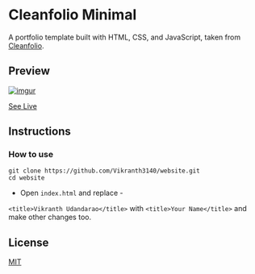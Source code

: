 <h1>Cleanfolio Minimal</h1>

A portfolio template built with HTML, CSS, and JavaScript, taken from <a href= "https://github.com/rajshekhar26/cleanfolio-minimal">Cleanfolio</a>.

<h2>Preview</h2>

[![imgur](https://i.imgur.com/5z7cvMz.gif)](https://rajshekhar26.github.io/cleanfolio-minimal)

[See Live](https://vikranth3140.github.io/website/)

<h2>Instructions</h2>
<h3>How to use</h3>

```shell
git clone https://github.com/Vikranth3140/website.git
cd website
```

- Open `index.html` and replace -

`<title>Vikranth Udandarao</title>` with `<title>Your Name</title>` and make other changes too.

<h2>License</h2>

[MIT](https://choosealicense.com/licenses/mit/)
